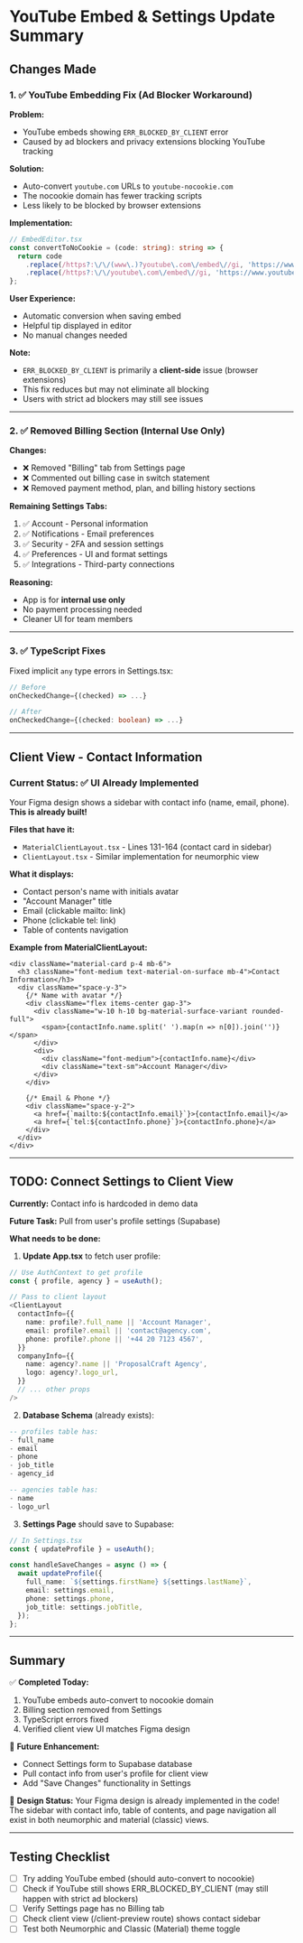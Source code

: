# YouTube Embed & Settings Update Summary

## Changes Made

### 1. ✅ YouTube Embedding Fix (Ad Blocker Workaround)

**Problem:**
- YouTube embeds showing `ERR_BLOCKED_BY_CLIENT` error
- Caused by ad blockers and privacy extensions blocking YouTube tracking

**Solution:**
- Auto-convert `youtube.com` URLs to `youtube-nocookie.com`
- The nocookie domain has fewer tracking scripts
- Less likely to be blocked by browser extensions

**Implementation:**
```typescript
// EmbedEditor.tsx
const convertToNoCookie = (code: string): string => {
  return code
    .replace(/https?:\/\/(www\.)?youtube\.com\/embed\//gi, 'https://www.youtube-nocookie.com/embed/')
    .replace(/https?:\/\/youtube\.com\/embed\//gi, 'https://www.youtube-nocookie.com/embed/');
};
```

**User Experience:**
- Automatic conversion when saving embed
- Helpful tip displayed in editor
- No manual changes needed

**Note:** 
- `ERR_BLOCKED_BY_CLIENT` is primarily a **client-side** issue (browser extensions)
- This fix reduces but may not eliminate all blocking
- Users with strict ad blockers may still see issues

---

### 2. ✅ Removed Billing Section (Internal Use Only)

**Changes:**
- ❌ Removed "Billing" tab from Settings page
- ❌ Commented out billing case in switch statement
- ❌ Removed payment method, plan, and billing history sections

**Remaining Settings Tabs:**
1. ✅ Account - Personal information
2. ✅ Notifications - Email preferences
3. ✅ Security - 2FA and session settings
4. ✅ Preferences - UI and format settings
5. ✅ Integrations - Third-party connections

**Reasoning:**
- App is for **internal use only**
- No payment processing needed
- Cleaner UI for team members

---

### 3. ✅ TypeScript Fixes

Fixed implicit `any` type errors in Settings.tsx:
```typescript
// Before
onCheckedChange={(checked) => ...}

// After  
onCheckedChange={(checked: boolean) => ...}
```

---

## Client View - Contact Information

### Current Status: ✅ UI Already Implemented

Your Figma design shows a sidebar with contact info (name, email, phone). **This is already built!**

**Files that have it:**
- `MaterialClientLayout.tsx` - Lines 131-164 (contact card in sidebar)
- `ClientLayout.tsx` - Similar implementation for neumorphic view

**What it displays:**
- Contact person's name with initials avatar
- "Account Manager" title
- Email (clickable mailto: link)
- Phone (clickable tel: link)
- Table of contents navigation

**Example from MaterialClientLayout:**
```tsx
<div className="material-card p-4 mb-6">
  <h3 className="font-medium text-material-on-surface mb-4">Contact Information</h3>
  <div className="space-y-3">
    {/* Name with avatar */}
    <div className="flex items-center gap-3">
      <div className="w-10 h-10 bg-material-surface-variant rounded-full">
        <span>{contactInfo.name.split(' ').map(n => n[0]).join('')}</span>
      </div>
      <div>
        <div className="font-medium">{contactInfo.name}</div>
        <div className="text-sm">Account Manager</div>
      </div>
    </div>
    
    {/* Email & Phone */}
    <div className="space-y-2">
      <a href={`mailto:${contactInfo.email}`}>{contactInfo.email}</a>
      <a href={`tel:${contactInfo.phone}`}>{contactInfo.phone}</a>
    </div>
  </div>
</div>
```

---

## TODO: Connect Settings to Client View

**Currently:** Contact info is hardcoded in demo data

**Future Task:** Pull from user's profile settings (Supabase)

**What needs to be done:**

1. **Update App.tsx** to fetch user profile:
```typescript
// Use AuthContext to get profile
const { profile, agency } = useAuth();

// Pass to client layout
<ClientLayout
  contactInfo={{
    name: profile?.full_name || 'Account Manager',
    email: profile?.email || 'contact@agency.com',
    phone: profile?.phone || '+44 20 7123 4567',
  }}
  companyInfo={{
    name: agency?.name || 'ProposalCraft Agency',
    logo: agency?.logo_url,
  }}
  // ... other props
/>
```

2. **Database Schema** (already exists):
```sql
-- profiles table has:
- full_name
- email  
- phone
- job_title
- agency_id

-- agencies table has:
- name
- logo_url
```

3. **Settings Page** should save to Supabase:
```typescript
// In Settings.tsx
const { updateProfile } = useAuth();

const handleSaveChanges = async () => {
  await updateProfile({
    full_name: `${settings.firstName} ${settings.lastName}`,
    email: settings.email,
    phone: settings.phone,
    job_title: settings.jobTitle,
  });
};
```

---

## Summary

✅ **Completed Today:**
1. YouTube embeds auto-convert to nocookie domain
2. Billing section removed from Settings
3. TypeScript errors fixed
4. Verified client view UI matches Figma design

📝 **Future Enhancement:**
- Connect Settings form to Supabase database
- Pull contact info from user's profile for client view
- Add "Save Changes" functionality in Settings

🎨 **Design Status:**
Your Figma design is already implemented in the code! The sidebar with contact info, table of contents, and page navigation all exist in both neumorphic and material (classic) views.

---

## Testing Checklist

- [ ] Try adding YouTube embed (should auto-convert to nocookie)
- [ ] Check if YouTube still shows ERR_BLOCKED_BY_CLIENT (may still happen with strict ad blockers)
- [ ] Verify Settings page has no Billing tab
- [ ] Check client view (/client-preview route) shows contact sidebar
- [ ] Test both Neumorphic and Classic (Material) theme toggle
